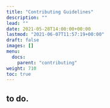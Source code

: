 ```yaml
---
title: "Contributing Guidelines"
description: ""
lead: ""
date: 2021-05-28T14:00:00+00:00
lastmod: "2021-06-07T11:57:19+00:00"
draft: false
images: []
menu:
  docs:
    parent: "contributing"
weight: 710
toc: true
---
```




## to do.
